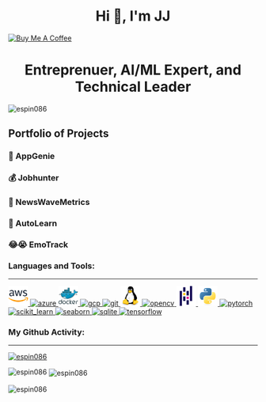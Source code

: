 <h1 align="center">Hi 👋, I'm JJ</h1>
<a href="https://buymeacoffee.com/jjespinozag" target="_blank">
    <img src="https://cdn.buymeacoffee.com/buttons/default-orange.png" alt="Buy Me A Coffee" height="41" width="174">
</a>
<h1 align="center">Entreprenuer, AI/ML Expert, and Technical Leader</h1>
<p align="left"> <img src="https://komarev.com/ghpvc/?username=espin086&label=Profile%20views&color=0e75b6&style=flat" alt="espin086" /> </p>

## Portfolio of Projects

### 📝 AppGenie

### 💰 Jobhunter

### 📰 NewsWaveMetrics

### 🧠 AutoLearn

### 😂😭 EmoTrack



<h3 align="left">Languages and Tools:</h3>

---

<p align="left"> <a href="https://aws.amazon.com" target="_blank" rel="noreferrer"> <img src="https://raw.githubusercontent.com/devicons/devicon/master/icons/amazonwebservices/amazonwebservices-original-wordmark.svg" alt="aws" width="40" height="40"/> </a> <a href="https://azure.microsoft.com/en-in/" target="_blank" rel="noreferrer"> <img src="https://www.vectorlogo.zone/logos/microsoft_azure/microsoft_azure-icon.svg" alt="azure" width="40" height="40"/> </a> <a href="https://www.docker.com/" target="_blank" rel="noreferrer"> <img src="https://raw.githubusercontent.com/devicons/devicon/master/icons/docker/docker-original-wordmark.svg" alt="docker" width="40" height="40"/> </a> <a href="https://cloud.google.com" target="_blank" rel="noreferrer"> <img src="https://www.vectorlogo.zone/logos/google_cloud/google_cloud-icon.svg" alt="gcp" width="40" height="40"/> </a> <a href="https://git-scm.com/" target="_blank" rel="noreferrer"> <img src="https://www.vectorlogo.zone/logos/git-scm/git-scm-icon.svg" alt="git" width="40" height="40"/> </a> <a href="https://www.linux.org/" target="_blank" rel="noreferrer"> <img src="https://raw.githubusercontent.com/devicons/devicon/master/icons/linux/linux-original.svg" alt="linux" width="40" height="40"/> </a> <a href="https://opencv.org/" target="_blank" rel="noreferrer"> <img src="https://www.vectorlogo.zone/logos/opencv/opencv-icon.svg" alt="opencv" width="40" height="40"/> </a> <a href="https://pandas.pydata.org/" target="_blank" rel="noreferrer"> <img src="https://raw.githubusercontent.com/devicons/devicon/2ae2a900d2f041da66e950e4d48052658d850630/icons/pandas/pandas-original.svg" alt="pandas" width="40" height="40"/> </a> <a href="https://www.python.org" target="_blank" rel="noreferrer"> <img src="https://raw.githubusercontent.com/devicons/devicon/master/icons/python/python-original.svg" alt="python" width="40" height="40"/> </a> <a href="https://pytorch.org/" target="_blank" rel="noreferrer"> <img src="https://www.vectorlogo.zone/logos/pytorch/pytorch-icon.svg" alt="pytorch" width="40" height="40"/> </a> <a href="https://scikit-learn.org/" target="_blank" rel="noreferrer"> <img src="https://upload.wikimedia.org/wikipedia/commons/0/05/Scikit_learn_logo_small.svg" alt="scikit_learn" width="40" height="40"/> </a> <a href="https://seaborn.pydata.org/" target="_blank" rel="noreferrer"> <img src="https://seaborn.pydata.org/_images/logo-mark-lightbg.svg" alt="seaborn" width="40" height="40"/> </a> <a href="https://www.sqlite.org/" target="_blank" rel="noreferrer"> <img src="https://www.vectorlogo.zone/logos/sqlite/sqlite-icon.svg" alt="sqlite" width="40" height="40"/> </a> <a href="https://www.tensorflow.org" target="_blank" rel="noreferrer"> <img src="https://www.vectorlogo.zone/logos/tensorflow/tensorflow-icon.svg" alt="tensorflow" width="40" height="40"/> </a> </p>



<h3 align="left">My Github Activity:</h3>

---

<p align="left"> <a href="https://github.com/ryo-ma/github-profile-trophy"><img src="https://github-profile-trophy.vercel.app/?username=espin086" alt="espin086" /></a> </p>

<p align="left">
</p>



<p><img align="left" src="https://github-readme-stats.vercel.app/api/top-langs?username=espin086&show_icons=true&locale=en&layout=compact" alt="espin086" /></p>

<p>&nbsp;<img align="center" src="https://github-readme-stats.vercel.app/api?username=espin086&show_icons=true&locale=en" alt="espin086" /></p>

<p><img align="center" src="https://github-readme-streak-stats.herokuapp.com/?user=espin086&" alt="espin086" /></p>
